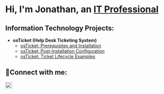 <h1>Hi, I'm Jonathan, an <a href="https://www.linkedin.com/in/jonathan-moon-444541262/">IT Professional</a></h1>

<h2>Information Technology Projects:</h2>

- <b>osTicket (Help Desk Ticketing System)</b>
  - [osTicket: Prerequisites and Installation](https://github.com/JMoon4108/osTicket-installation)
  - [osTicket: Post-Installation Configuration](https://github.com/JMoon4108/osTicket-configuration)
  - [osTicket: Ticket Lifecycle Examples](https://github.com/JMoon4108/osTicket-examples)
<!-- - <b>Microsoft Azure</b>
  - [Configuring On-premises Active Directory within Azure VMs](https://github.com/JMoon4108/virtual-onprem-ad)
  - [Auto-provisioning in Active Directory - Powershell](https://github.com/JMoon4108/active-directory-user)
-->
<h2>🤳Connect with me:</h2>
<a href="https://www.linkedin.com/in/jonathan-moon-444541262/">
  <img align="left" alt="Jonathan | LinkedIn" width="22px" src="https://cdn.jsdelivr.net/npm/simple-icons@v3/icons/linkedin.svg" />
</a>
